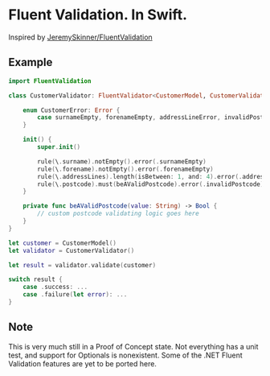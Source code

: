 # Fluent Validation. In Swift.

Inspired by [JeremySkinner/FluentValidation](https://github.com/JeremySkinner/FluentValidation)

## Example

```swift
import FluentValidation

class CustomerValidator: FluentValidator<CustomerModel, CustomerValidator.CustomerError> {

    enum CustomerError: Error {
        case surnameEmpty, forenameEmpty, addressLineError, invalidPostcode
    }

    init() {
        super.init()

        rule(\.surname).notEmpty().error(.surnameEmpty)
        rule(\.forename).notEmpty().error(.forenameEmpty)
        rule(\.addressLines).length(isBetween: 1, and: 4).error(.addressLineError)
        rule(\.postcode).must(beAValidPostcode).error(.invalidPostcode)
    }

    private func beAValidPostcode(value: String) -> Bool {
        // custom postcode validating logic goes here
    }
}

let customer = CustomerModel()
let validator = CustomerValidator()

let result = validator.validate(customer)

switch result {
    case .success: ...
    case .failure(let error): ...
}

```

## Note
This is very much still in a Proof of Concept state. Not everything has a unit test, and support for Optionals is nonexistent. Some of the .NET Fluent Validation features are yet to be ported here.
